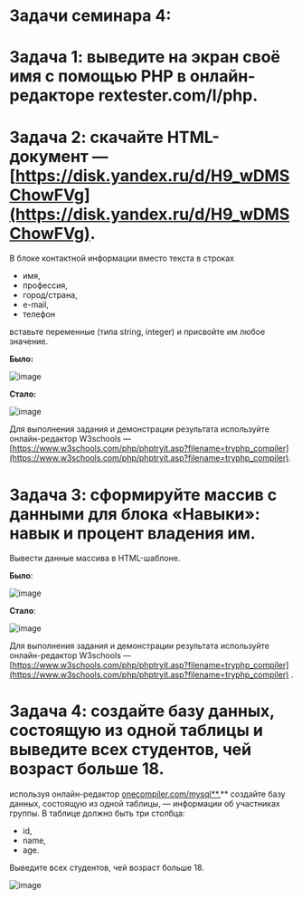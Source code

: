 # Задачи семинара 4:


# Задача 1: выведите на экран своё имя с помощью PHP в онлайн-редакторе rextester.com/l/php.
# Задача 2: скачайте HTML-документ — [https://disk.yandex.ru/d/H9_wDMSChowFVg](https://disk.yandex.ru/d/H9_wDMSChowFVg). 
В блоке контактной информации вместо текста в строках  

- имя,
- профессия,
- город/страна,
- e-mail,
- телефон

вставьте переменные (типа string, integer) и присвойте им любое значение.

**Было:**

![image](https://user-images.githubusercontent.com/60044826/172843119-b93997da-4dad-48d7-afbc-6b80c39e316b.png)

**Стало:**

![image](https://user-images.githubusercontent.com/60044826/172843174-0893852a-29a1-4b2e-91f2-6f093d87d1f9.png)

Для выполнения задания и демонстрации результата используйте онлайн-редактор W3schools — [https://www.w3schools.com/php/phptryit.asp?filename=tryphp_compiler](https://www.w3schools.com/php/phptryit.asp?filename=tryphp_compiler).

# Задача 3: сформируйте массив с данными для блока «Навыки»: навык и процент владения им.

Вывести данные массива в HTML-шаблоне.

**Было**:

![image](https://user-images.githubusercontent.com/60044826/200368067-86d244ea-2282-438d-ad63-5a2395cc4f65.png)

 **Стало**:
 
![image](https://user-images.githubusercontent.com/60044826/200368114-708f2ab6-12b7-416a-818f-a380f63bae61.png)

Для выполнения задания и демонстрации результата используйте онлайн-редактор W3schools — [https://www.w3schools.com/php/phptryit.asp?filename=tryphp_compiler](https://www.w3schools.com/php/phptryit.asp?filename=tryphp_compiler) .



# Задача 4: создайте базу данных, состоящую из одной таблицы и выведите всех студентов, чей возраст больше 18.

используя онлайн-редактор [onecompiler.com/mysql**,](https://onecompiler.com/mysql)** создайте базу данных, состоящую из одной таблицы, — 
информации об участниках группы. В таблице должно быть три столбца:

- id,
- name,
- age.

Выведите всех студентов, чей возраст больше 18.

![image](https://user-images.githubusercontent.com/60044826/172844065-238c9037-889e-4a0d-a879-d99683ac39a3.png)

